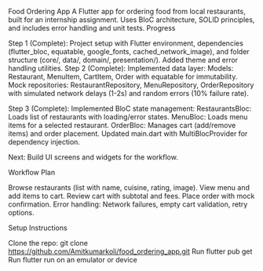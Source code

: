 Food Ordering App
A Flutter app for ordering food from local restaurants, built for an internship assignment. Uses BloC architecture, SOLID principles, and includes error handling and unit tests.
Progress

Step 1 (Complete): Project setup with Flutter environment, dependencies (flutter_bloc, equatable, google_fonts, cached_network_image), and folder structure (core/, data/, domain/, presentation/). Added theme and error handling utilities.
Step 2 (Complete): Implemented data layer:
Models: Restaurant, MenuItem, CartItem, Order with equatable for immutability.
Mock repositories: RestaurantRepository, MenuRepository, OrderRepository with simulated network delays (1-2s) and random errors (10% failure rate).

Step 3 (Complete): Implemented BloC state management:
RestaurantsBloc: Loads list of restaurants with loading/error states.
MenuBloc: Loads menu items for a selected restaurant.
OrderBloc: Manages cart (add/remove items) and order placement.
Updated main.dart with MultiBlocProvider for dependency injection.

Next: Build UI screens and widgets for the workflow.

Workflow Plan

Browse restaurants (list with name, cuisine, rating, image).
View menu and add items to cart.
Review cart with subtotal and fees.
Place order with mock confirmation.
Error handling: Network failures, empty cart validation, retry options.

Setup Instructions

Clone the repo: git clone <https://github.com/Amitkumarkoli/food_ordering_app.git>
Run flutter pub get
Run flutter run on an emulator or device
